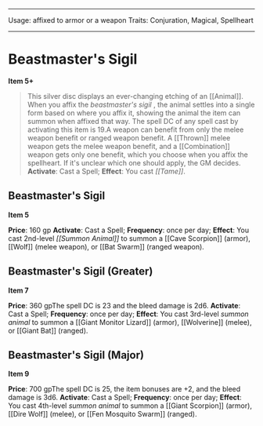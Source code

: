 
---
Usage: affixed to armor or a weapon
Traits: Conjuration, Magical, Spellheart

---

# Beastmaster's Sigil

**Item 5+**

> This silver disc displays an ever-changing etching of an [[Animal]]. When you affix the *beastmaster's sigil* , the animal settles into a single form based on where you affix it, showing the animal the item can summon when affixed that way. The spell DC of any spell cast by activating this item is 19.A weapon can benefit from only the melee weapon benefit or ranged weapon benefit. A [[Thrown]] melee weapon gets the melee weapon benefit, and a [[Combination]] weapon gets only one benefit, which you choose when you affix the spellheart. If it's unclear which one should apply, the GM decides.
**Activate**: Cast a Spell;
**Effect**: You cast *[[Tame]]*.

## Beastmaster's Sigil

**Item 5**

**Price**: 160 gp
**Activate**: Cast a Spell;
**Frequency**: once per day;
**Effect**: You cast 2nd-level *[[Summon Animal]]* to summon a [[Cave Scorpion]] (armor), [[Wolf]] (melee weapon), or [[Bat Swarm]] (ranged weapon).

## Beastmaster's Sigil (Greater)

**Item 7**

**Price**: 360 gpThe spell DC is 23 and the bleed damage is 2d6.
**Activate**: Cast a Spell;
**Frequency**: once per day;
**Effect**: You cast 3rd-level *summon animal* to summon a [[Giant Monitor Lizard]] (armor), [[Wolverine]] (melee), or [[Giant Bat]] (ranged).

## Beastmaster's Sigil (Major)

**Item 9**

**Price**: 700 gpThe spell DC is 25, the item bonuses are +2, and the bleed damage is 3d6.
**Activate**: Cast a Spell;
**Frequency**: once per day;
**Effect**: You cast 4th-level *summon animal* to summon a [[Giant Scorpion]] (armor), [[Dire Wolf]] (melee), or [[Fen Mosquito Swarm]] (ranged).
